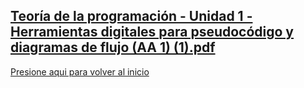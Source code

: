 
[Teoría de la programación - Unidad 1 - Herramientas digitales para pseudocódigo y diagramas de flujo (AA 1) (1).pdf](https://github.com/user-attachments/files/23146009/Teoria.de.la.programacion.-.Unidad.1.-.Herramientas.digitales.para.pseudocodigo.y.diagramas.de.flujo.AA.1.1.pdf)
-----------------
[Presione aqui para volver al inicio](inicio.md)
